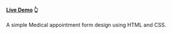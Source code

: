 #### [Live Demo](https://gokul-cp0.github.io/Medical-Appointment-Form/) 👆
A simple Medical appointment form design using HTML and CSS.
